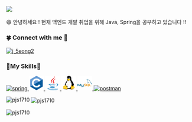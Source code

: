 <img src="https://capsule-render.vercel.app/api?type=waving&color=gradient&height=400&section=header&text=Hello%20&desc=%20%20%20JaeSeong's%20GitHub%20Profile&descSize=15&fontSize=80"/>


😄 안녕하세요 ! 현재 백엔드 개발 취업을 위해 Java, Spring을 공부하고 있습니다 ‼

<h3 align="left">🍀 Connect with me 🔻</h3>
<p align="left">
<a href="https://instagram.com/j_5eong2" target="blank"><img align="center" src="https://raw.githubusercontent.com/rahuldkjain/github-profile-readme-generator/master/src/images/icons/Social/instagram.svg" alt="j_5eong2" height="30" width="40" /></a>
</p>

<h3 align="left">🌟My Skills🌟</h3>
<p align="left"> <a href="[https://spring.io/](https://img.shields.io/badge/C-00599C?style=for-the-badge&logo=c&logoColor=white)" target="_blank" rel="noreferrer"> <img src="https://www.vectorlogo.zone/logos/springio/springio-icon.svg" alt="spring" width="40" height="40"/> </a> <a href="https://www.cprogramming.com/" target="_blank" rel="noreferrer"> <img src="https://raw.githubusercontent.com/devicons/devicon/master/icons/c/c-original.svg" alt="c" width="40" height="40"/> </a> <a href="https://www.java.com" target="_blank" rel="noreferrer"> <img src="https://raw.githubusercontent.com/devicons/devicon/master/icons/java/java-original.svg" alt="java" width="40" height="40"/> </a> <a href="https://www.linux.org/" target="_blank" rel="noreferrer"> <img src="https://raw.githubusercontent.com/devicons/devicon/master/icons/linux/linux-original.svg" alt="linux" width="40" height="40"/> </a> <a href="https://www.mysql.com/" target="_blank" rel="noreferrer"> <img src="https://raw.githubusercontent.com/devicons/devicon/master/icons/mysql/mysql-original-wordmark.svg" alt="mysql" width="40" height="40"/> </a> <a href="https://postman.com" target="_blank" rel="noreferrer"> <img src="https://www.vectorlogo.zone/logos/getpostman/getpostman-icon.svg" alt="postman" width="40" height="40"/> </a></p>

<p><img align="left" src="https://github-readme-stats.vercel.app/api/top-langs?username=pjs1710&show_icons=true&locale=en&layout=compact" alt="pjs1710" /></p>

<p>&nbsp;<img align="center" src="https://github-readme-stats.vercel.app/api?username=pjs1710&show_icons=true&theme=ambient_gradient&locale=en" alt="pjs1710" /></p>

<p><img align="center" src="https://github-readme-streak-stats.herokuapp.com/?user=pjs1710&" alt="pjs1710" /></p>
